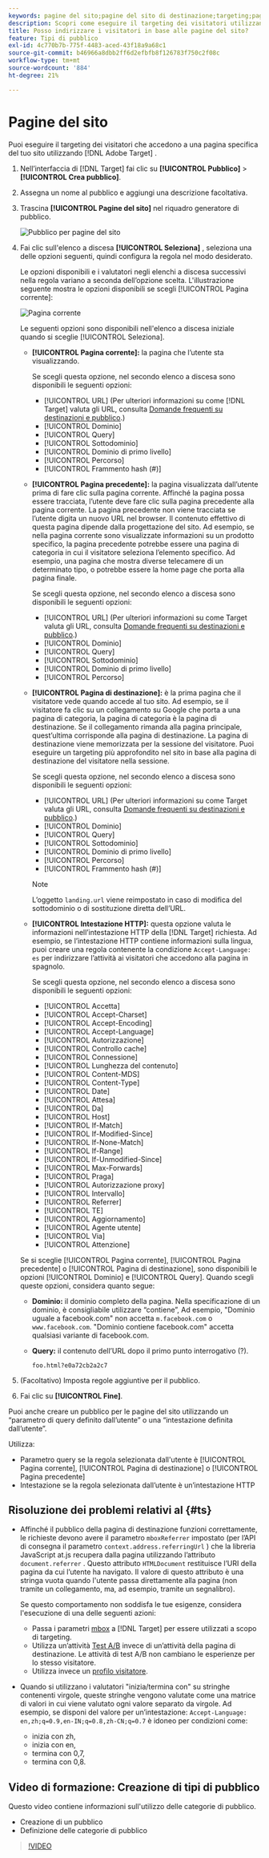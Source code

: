 ```yaml
---
keywords: pagine del sito;pagine del sito di destinazione;targeting;pagina corrente;pagina corrente target;pagina precedente;pagina precedente target;pagina di destinazione;pagina di destinazione target;intestazione http
description: Scopri come eseguire il targeting dei visitatori utilizzando [!DNL Adobe Target] che si trovano su una pagina specifica del sito.
title: Posso indirizzare i visitatori in base alle pagine del sito?
feature: Tipi di pubblico
exl-id: 4c770b7b-775f-4483-aced-43f18a9a68c1
source-git-commit: b46966a8dbb2ff6d2efbfb8f126783f750c2f08c
workflow-type: tm+mt
source-wordcount: '884'
ht-degree: 21%

---
```


# Pagine del sito

Puoi eseguire il targeting dei visitatori che accedono a una pagina specifica del tuo sito utilizzando [!DNL Adobe Target] .

1. Nell’interfaccia di [!DNL Target] fai clic su **[!UICONTROL Pubblico]** > **[!UICONTROL Crea pubblico]**.
1. Assegna un nome al pubblico e aggiungi una descrizione facoltativa.
1. Trascina **[!UICONTROL Pagine del sito]** nel riquadro generatore di pubblico.

   ![Pubblico per pagine del sito](assets/target_site_pages.png)

1. Fai clic sull&#39;elenco a discesa **[!UICONTROL Seleziona]** , seleziona una delle opzioni seguenti, quindi configura la regola nel modo desiderato.

   Le opzioni disponibili e i valutatori negli elenchi a discesa successivi nella regola variano a seconda dell’opzione scelta. L&#39;illustrazione seguente mostra le opzioni disponibili se scegli [!UICONTROL Pagina corrente]:

   ![Pagina corrente](assets/current-page.png)

   Le seguenti opzioni sono disponibili nell&#39;elenco a discesa iniziale quando si sceglie [!UICONTROL Seleziona].

   * **[!UICONTROL Pagina corrente]:** la pagina che l’utente sta visualizzando.

      Se scegli questa opzione, nel secondo elenco a discesa sono disponibili le seguenti opzioni:

      * [!UICONTROL URL]  (Per ulteriori informazioni su come  [!DNL Target] valuta gli URL, consulta  [Domande frequenti su destinazioni e pubblico](/help/c-target/c-troubleshooting-targets-and-audiences/troubleshooting-targets-and-audiences.md).)
      * [!UICONTROL Dominio]
      * [!UICONTROL Query]
      * [!UICONTROL Sottodominio]
      * [!UICONTROL Dominio di primo livello]
      * [!UICONTROL Percorso]
      * [!UICONTROL Frammento hash (#)]
   * **[!UICONTROL Pagina precedente]:** la pagina visualizzata dall’utente prima di fare clic sulla pagina corrente. Affinché la pagina possa essere tracciata, l’utente deve fare clic sulla pagina precedente alla pagina corrente. La pagina precedente non viene tracciata se l’utente digita un nuovo URL nel browser. Il contenuto effettivo di questa pagina dipende dalla progettazione del sito. Ad esempio, se nella pagina corrente sono visualizzate informazioni su un prodotto specifico, la pagina precedente potrebbe essere una pagina di categoria in cui il visitatore seleziona l’elemento specifico. Ad esempio, una pagina che mostra diverse telecamere di un determinato tipo, o potrebbe essere la home page che porta alla pagina finale.

      Se scegli questa opzione, nel secondo elenco a discesa sono disponibili le seguenti opzioni:

      * [!UICONTROL URL]  (Per ulteriori informazioni su come Target valuta gli URL, consulta  [Domande frequenti su destinazioni e pubblico](/help/c-target/c-troubleshooting-targets-and-audiences/troubleshooting-targets-and-audiences.md).)
      * [!UICONTROL Dominio]
      * [!UICONTROL Query]
      * [!UICONTROL Sottodominio]
      * [!UICONTROL Dominio di primo livello]
      * [!UICONTROL Percorso]
   * **[!UICONTROL Pagina di destinazione]:** è la prima pagina che il visitatore vede quando accede al tuo sito. Ad esempio, se il visitatore fa clic su un collegamento su Google che porta a una pagina di categoria, la pagina di categoria è la pagina di destinazione. Se il collegamento rimanda alla pagina principale, quest’ultima corrisponde alla pagina di destinazione. La pagina di destinazione viene memorizzata per la sessione del visitatore. Puoi eseguire un targeting più approfondito nel sito in base alla pagina di destinazione del visitatore nella sessione.

      Se scegli questa opzione, nel secondo elenco a discesa sono disponibili le seguenti opzioni:

      * [!UICONTROL URL]  (Per ulteriori informazioni su come Target valuta gli URL, consulta  [Domande frequenti su destinazioni e pubblico](/help/c-target/c-troubleshooting-targets-and-audiences/troubleshooting-targets-and-audiences.md).)
      * [!UICONTROL Dominio]
      * [!UICONTROL Query]
      * [!UICONTROL Sottodominio]
      * [!UICONTROL Dominio di primo livello]
      * [!UICONTROL Percorso]
      * [!UICONTROL Frammento hash (#)]

      >[!NOTE]
      >
      >L’oggetto `landing.url` viene reimpostato in caso di modifica del sottodominio o di sostituzione diretta dell’URL.

   * **[!UICONTROL Intestazione HTTP]:** questa opzione valuta le informazioni nell’intestazione HTTP della  [!DNL Target] richiesta. Ad esempio, se l’intestazione HTTP contiene informazioni sulla lingua, puoi creare una regola contenente la condizione `Accept-Language: es` per indirizzare l’attività ai visitatori che accedono alla pagina in spagnolo.

      Se scegli questa opzione, nel secondo elenco a discesa sono disponibili le seguenti opzioni:

      * [!UICONTROL Accetta]
      * [!UICONTROL Accept-Charset]
      * [!UICONTROL Accept-Encoding]
      * [!UICONTROL Accept-Language]
      * [!UICONTROL Autorizzazione]
      * [!UICONTROL Controllo cache]
      * [!UICONTROL Connessione]
      * [!UICONTROL Lunghezza del contenuto]
      * [!UICONTROL Content-MDS]
      * [!UICONTROL Content-Type]
      * [!UICONTROL Date]
      * [!UICONTROL Attesa]
      * [!UICONTROL Da]
      * [!UICONTROL Host]
      * [!UICONTROL If-Match]
      * [!UICONTROL If-Modified-Since]
      * [!UICONTROL If-None-Match]
      * [!UICONTROL If-Range]
      * [!UICONTROL If-Unmodified-Since]
      * [!UICONTROL Max-Forwards]
      * [!UICONTROL Praga]
      * [!UICONTROL Autorizzazione proxy]
      * [!UICONTROL Intervallo]
      * [!UICONTROL Referrer]
      * [!UICONTROL TE]
      * [!UICONTROL Aggiornamento]
      * [!UICONTROL Agente utente]
      * [!UICONTROL Via]
      * [!UICONTROL Attenzione]

   Se si sceglie [!UICONTROL Pagina corrente], [!UICONTROL Pagina precedente] o [!UICONTROL Pagina di destinazione], sono disponibili le opzioni [!UICONTROL Dominio] e [!UICONTROL Query]. Quando scegli queste opzioni, considera quanto segue:

   * **Dominio:** il dominio completo della pagina. Nella specificazione di un dominio, è consigliabile utilizzare “contiene”, Ad esempio, &quot;Dominio uguale a facebook.com&quot; non accetta `m.facebook.com` o `www.facebook.com`. &quot;Dominio contiene facebook.com&quot; accetta qualsiasi variante di facebook.com.
   * **Query:** il contenuto dell’URL dopo il primo punto interrogativo (?).

      `foo.html?e0a72cb2a2c7`





1. (Facoltativo) Imposta regole aggiuntive per il pubblico.
1. Fai clic su **[!UICONTROL Fine]**.

Puoi anche creare un pubblico per le pagine del sito utilizzando un “parametro di query definito dall’utente” o una “intestazione definita dall’utente”.

Utilizza:

* Parametro query se la regola selezionata dall&#39;utente è [!UICONTROL Pagina corrente], [!UICONTROL Pagina di destinazione] o [!UICONTROL Pagina precedente]
* Intestazione se la regola selezionata dall’utente è un’intestazione HTTP

## Risoluzione dei problemi relativi al {#ts}

* Affinché il pubblico della pagina di destinazione funzioni correttamente, le richieste devono avere il parametro `mboxReferrer` impostato (per l’API di consegna il parametro `context.address.referringUrl` ) che la libreria JavaScript at.js recupera dalla pagina utilizzando l’attributo `document.referrer` . Questo attributo `HTMLDocument` restituisce l’URI della pagina da cui l’utente ha navigato. Il valore di questo attributo è una stringa vuota quando l&#39;utente passa direttamente alla pagina (non tramite un collegamento, ma, ad esempio, tramite un segnalibro).

   Se questo comportamento non soddisfa le tue esigenze, considera l&#39;esecuzione di una delle seguenti azioni:

   * Passa i parametri [mbox](/help/c-implementing-target/c-implementing-target-for-client-side-web/t-mbox-download/c-understanding-global-mbox/pass-parameters-to-global-mbox.md) a [!DNL Target] per essere utilizzati a scopo di targeting.
   * Utilizza un’attività [Test A/B](/help/c-activities/t-test-ab/test-ab.md) invece di un’attività della pagina di destinazione. Le attività di test A/B non cambiano le esperienze per lo stesso visitatore.
   * Utilizza invece un [profilo visitatore](/help/c-target/c-audiences/c-target-rules/visitor-profile.md).

* Quando si utilizzano i valutatori &quot;inizia/termina con&quot; su stringhe contenenti virgole, queste stringhe vengono valutate come una matrice di valori in cui viene valutato ogni valore separato da virgole. Ad esempio, se disponi del valore per un’intestazione: `Accept-Language: en,zh;q=0.9,en-IN;q=0.8,zh-CN;q=0.7` è idoneo per condizioni come:
   * inizia con zh,
   * inizia con en,
   * termina con 0,7,
   * termina con 0,8.

## Video di formazione: Creazione di tipi di pubblico

Questo video contiene informazioni sull&#39;utilizzo delle categorie di pubblico.

* Creazione di un pubblico
* Definizione delle categorie di pubblico

>[!VIDEO](https://video.tv.adobe.com/v/17392)
